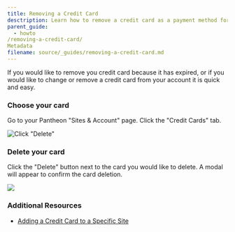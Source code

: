 ```yaml
---
title: Removing a Credit Card
desctription: Learn how to remove a credit card as a payment method for your site.
parent_guide:
  - howto
/removing-a-credit-card/
Metadata
filename: source/_guides/removing-a-credit-card.md
---
```


If you would like to remove you credit card because it has expired, or if you would like to change or remove a credit card from your account it is quick and easy.

### Choose your card

Go to your Pantheon "Sites & Account" page. Click the "Credit Cards" tab.

![Click "Delete"](https://pantheon-systems.desk.com/customer/portal/attachments/92337)

### Delete your card

Click the "Delete" button next to the card you would like to delete. A modal will appear to confirm the card deletion. 

![](https://pantheon-systems.desk.com/customer/portal/attachments/92342)

### Additional Resources

- [Adding a Credit Card to a Specific Site](/documentation/howto/add-a-credit-card-to-a-site/-add-a-credit-card-to-a-specific-site)
